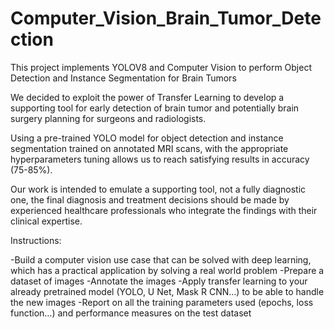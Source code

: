 # Computer_Vision_Brain_Tumor_Detection

This project implements YOLOV8 and Computer Vision to perform Object Detection and Instance Segmentation for Brain Tumors

We decided to exploit the power of Transfer Learning
to develop a supporting tool for early detection of
brain tumor and potentially brain surgery planning
for surgeons and radiologists.

Using a pre-trained YOLO model for object detection and
instance segmentation trained on annotated MRI scans,
with the appropriate hyperparameters tuning allows us to
reach satisfying results in accuracy (75-85%).

Our work is intended to emulate a supporting tool, not a fully
diagnostic one, the final diagnosis and treatment decisions
should be made by experienced healthcare professionals
who integrate the findings with their clinical expertise.

Instructions:

-Build a computer vision use case that can be solved with deep learning, which has a practical
application by solving a real world problem
-Prepare a dataset of images
-Annotate the images
-Apply transfer learning to your already pretrained model (YOLO, U Net, Mask R CNN…) to be able to
handle the new images
-Report on all the training parameters used (epochs, loss function…) and performance measures on
the test dataset
